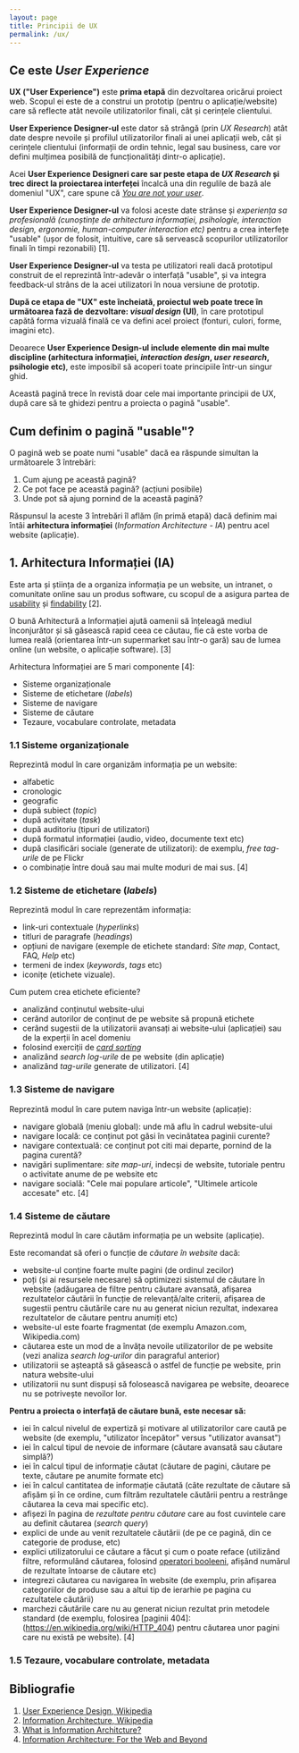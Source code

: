 ```yaml
---
layout: page
title: Principii de UX
permalink: /ux/
---
```


## Ce este _User Experience_
**UX ("User Experience")** este **prima etapă** din dezvoltarea oricărui proiect web. Scopul ei este de a construi 
un prototip (pentru o aplicație/website) care să reflecte atât nevoile utilizatorilor finali, cât și cerințele clientului.

**User Experience Designer-ul** este dator să strângă (prin _UX Research_) atât date despre nevoile și profilul utilizatorilor finali ai unei aplicații web,
cât și cerințele clientului (informații de ordin tehnic, legal sau business, care vor defini mulțimea posibilă de funcționalități dintr-o aplicație).

Acei **User Experience Designeri care sar peste etapa de _UX Research_ și trec direct la proiectarea interfeței** încalcă una din regulile de bază ale domeniul "UX",
care spune că [_You are not your user_](http://uxmyths.com/post/715988395/myth-you-are-like-your-users).

**User Experience Designer-ul** va folosi aceste date strânse și _experiența sa profesională (cunoștințe de arhitectura informației, 
psihologie, interaction design, ergonomie, human-computer interaction etc)_ pentru a crea interfețe "usable" 
(ușor de folosit, intuitive, care să servească scopurilor utilizatorilor finali în timpi rezonabili) [1].

**User Experience Designer-ul** va testa pe utilizatori reali dacă prototipul construit de el reprezintă într-adevăr o interfață "usable", 
și va integra feedback-ul strâns de la acei utilizatori în noua versiune de prototip.

**După ce etapa de "UX" este încheiată, proiectul web poate trece în următoarea fază de dezvoltare: _visual design_ (UI)**, în care prototipul capătă forma vizuală finală ce va defini acel proiect (fonturi, culori, forme, imagini etc).

Deoarece **User Experience Design-ul include elemente din mai multe discipline (arhitectura informației, _interaction design_, _user research_, psihologie etc)**, este imposibil să acoperi toate principiile într-un singur ghid.

Această pagină trece în revistă doar cele mai importante principii de UX, după care să te ghidezi pentru a proiecta o pagină "usable".

## Cum definim o pagină "usable"?
O pagină web se poate numi "usable" dacă ea răspunde simultan la următoarele 3 întrebări:

1. Cum ajung pe această pagină?
2. Ce pot face pe această pagină? (acțiuni posibile)
3. Unde pot să ajung pornind de la această pagină?

Răspunsul la aceste 3 întrebări îl aflăm (în primă etapă) dacă definim mai întâi **arhitectura informației** (_Information Architecture - IA_) pentru acel website (aplicație).

## 1. Arhitectura Informației (IA)
Este arta și știința de a organiza informația pe un website, un intranet, o comunitate online sau un produs software, cu scopul de a asigura partea de [usability](https://en.wikipedia.org/wiki/Usability) și [findability](https://en.wikipedia.org/wiki/Findability) [2].

O bună Arhitectură a Informației ajută oamenii să înțeleagă mediul înconjurător și să găsească rapid ceea ce căutau, fie că este vorba de lumea reală (orientarea într-un supermarket sau într-o gară) sau de lumea online (un website, o aplicație software). [3]

Arhitectura Informației are 5 mari componente [4]:
* Sisteme organizaționale
* Sisteme de etichetare (_labels_)
* Sisteme de navigare
* Sisteme de căutare
* Tezaure, vocabulare controlate, metadata

### 1.1 Sisteme organizaționale
Reprezintă modul în care organizăm informația pe un website:
* alfabetic
* cronologic
* geografic
* după subiect (_topic_)
* după activitate (_task_)
* după auditoriu (tipuri de utilizatori)
* după formatul informației (audio, video, documente text etc)
* după clasificări sociale (generate de utilizatori): de exemplu, _free tag-urile_ de pe Flickr
* o combinație între două sau mai multe moduri de mai sus. [4]

### 1.2 Sisteme de etichetare (_labels_)
Reprezintă modul în care reprezentăm informația:
* link-uri contextuale (_hyperlinks_)
* titluri de paragrafe (_headings_)
* opțiuni de navigare (exemple de etichete standard: _Site map_, Contact, FAQ, _Help_ etc)
* termeni de index (_keywords_, _tags_ etc)
* iconițe (etichete vizuale).

Cum putem crea etichete eficiente?
* analizând conținutul website-ului
* cerând autorilor de conținut de pe website să propună etichete
* cerând sugestii de la utilizatorii avansați ai website-ului (aplicației) sau de la experții în acel domeniu
* folosind exerciții de _[card sorting](https://en.wikipedia.org/wiki/Card_sorting)_
* analizând _search log-urile_ de pe website (din aplicație)
* analizând _tag-urile_ generate de utilizatori. [4]

### 1.3 Sisteme de navigare
Reprezintă modul în care putem naviga într-un website (aplicație):
* navigare globală (meniu global): unde mă aflu în cadrul website-ului
* navigare locală: ce conținut pot găsi în vecinătatea paginii curente?
* navigare contextuală: ce conținut pot citi mai departe, pornind de la pagina curentă?
* navigări suplimentare: _site map-uri_, indecși de website, tutoriale pentru o activitate anume de pe website etc
* navigare socială: "Cele mai populare articole", "Ultimele articole accesate" etc. [4]

### 1.4 Sisteme de căutare
Reprezintă modul în care căutăm informația pe un website (aplicație).

Este recomandat să oferi o funcție de _căutare în website_ dacă:
* website-ul conține foarte multe pagini (de ordinul zecilor)
* poți (și ai resursele necesare) să optimizezi sistemul de căutare în website (adăugarea de filtre pentru căutare avansată, afișarea rezultatelor căutării în funcție de relevanță/alte criterii, afișarea de sugestii pentru căutările care nu au generat niciun rezultat, indexarea rezultatelor de căutare pentru anumiți etc)
* website-ul este foarte fragmentat (de exemplu Amazon.com, Wikipedia.com)
* căutarea este un mod de a învăța nevoile utilizatorilor de pe website (vezi analiza _search log-urilor_ din paragraful anterior)
* utilizatorii se așteaptă să găsească o astfel de funcție pe website, prin natura website-ului 
* utilizatorii nu sunt dispuși să folosească navigarea pe website, deoarece nu se potrivește nevoilor lor.

**Pentru a proiecta o interfață de căutare bună, este necesar să:**
* iei în calcul nivelul de expertiză și motivare al utilizatorilor care caută pe website (de exemplu, "utilizator începător" versus "utilizator avansat")
* iei în calcul tipul de nevoie de informare (căutare avansată sau căutare simplă?)
* iei în calcul tipul de informație căutat (căutare de pagini, căutare pe texte, căutare pe anumite formate etc)
* iei în calcul cantitatea de informație căutată (câte rezultate de căutare să afișăm și în ce ordine, cum filtrăm rezultatele căutării pentru a restrânge căutarea la ceva mai specific etc).
* afișezi în pagina de _rezultate pentru căutare_ care au fost cuvintele care au definit căutarea (_search query_)
* explici de unde au venit rezultatele căutării (de pe ce pagină, din ce categorie de produse, etc)
* explici utilizatorului ce căutare a făcut și cum o poate reface (utilizând filtre, reformulând căutarea, folosind [operatori booleeni](http://libguides.mit.edu/c.php?g=175963&p=1158594), afișând numărul de rezultate întoarse de căutare etc)
* integrezi căutarea cu navigarea în website (de exemplu, prin afișarea categoriilor de produse sau a altui tip de ierarhie pe pagina cu rezultatele căutării)
* marchezi căutările care nu au generat niciun rezultat prin metodele standard (de exemplu, folosirea [paginii 404]:(https://en.wikipedia.org/wiki/HTTP_404) pentru căutarea unor pagini care nu există pe website). [4]


### 1.5 Tezaure, vocabulare controlate, metadata

## Bibliografie

1. [User Experience Design, Wikipedia](https://en.wikipedia.org/wiki/User_experience_design)
2. [Information Architecture, Wikipedia](https://en.wikipedia.org/wiki/Information_architecture)
3. [What is Information Architcture?](http://www.iainstitute.org/what-is-ia)
4. [Information Architecture: For the Web and Beyond](https://www.amazon.com/Information-Architecture-For-Web-Beyond/dp/1491911689)


